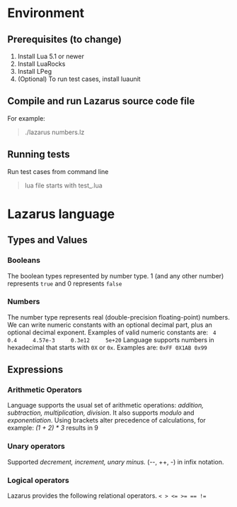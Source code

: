 # Environment

## Prerequisites (to change)
1. Install Lua 5.1 or newer
2. Install LuaRocks
3. Install LPeg
4. (Optional) To run test cases, install luaunit

## Compile and run Lazarus source code file
For example: 
>./lazarus numbers.lz

## Running tests
Run test cases from command line
> lua file starts with test_.lua

# Lazarus language
## Types and Values
### Booleans
The boolean types represented by number type. 1 (and any other number) represents `true` and 0 represents `false`
### Numbers
The number type represents real (double-precision floating-point) numbers.
We can write numeric constants with an optional decimal part, plus an optional decimal exponent. Examples of valid numeric constants are:
` 4     0.4     4.57e-3     0.3e12     5e+20`
Language supports numbers in hexadecimal that starts with `0X` or `0x`. Examples are: 
`0xFF 0X1AB 0x99`

## Expressions
### Arithmetic Operators
Language supports the usual set of arithmetic operations:
*addition, subtraction, multiplication, division*. It also supports *modulo* and *exponentiation*.
Using brackets alter precedence of calculations, for example:
*(1 + 2) * 3* results in 9 
### Unary operators
Supported *decrement, increment, unary minus.* (--, ++, -) in infix notation. 
### Logical operators
Lazarus provides the following relational operators.
`< > <= >= == !=`
